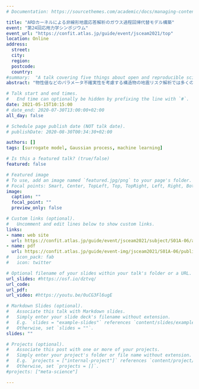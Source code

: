 ```yaml
---
# Documentation: https://sourcethemes.com/academic/docs/managing-content/

title: "ARDカーネルによる非線形地震応答解析のガウス過程回帰代替モデル構築"
event: "第24回応用力学シンポジウム"
event_url: "https://confit.atlas.jp/guide/event/jsceam2021/top"
location: Online
address:
  street:
  city:
  region:
  postcode:
  country:
#summary:  "A talk covering five things about open and reproducible science that every early career researcher should know. Practical tools are also covered."
abstract: "物性値などのパラメータ不確実性を考慮する構造物の地震リスク解析では多くの場合でモンテカルロ計算を行うが、地震動を入力とする非線形時刻歴応答解析で不確定パラメータが高次元となると計算負荷が増加する。そこで本研究では、計算負荷軽減のため、免震RC橋脚の地震応答解析を対象に、その入出力関係に対する関連度自動決定（ARD）カーネルを用いたガウス過程回帰での代替モデル構築を行った。地震動特性に依存する橋脚と免震支承での非線形挙動発現に対してガウス過程回帰で適切な代替モデルが構築できることを検証した結果、適切なカーネル関数選定によって非線形挙動の有無に関わらず200程度の訓練データで、最大応答分布を妥当に導出する代替モデルを構築できることがわかった。その上で、ARDによって目的出力である最大変位応答に対する不確定パラメータの寄与度を、異なる非線形性の発現度に対して適切に自動抽出できることを確かめた。"

# Talk start and end times.
#   End time can optionally be hidden by prefixing the line with `#`.
date: 2021-05-15T10:15:00
# date_end: 2020-07-30T13:00:00+02:00
all_day: false

# Schedule page publish date (NOT talk date).
# publishDate: 2020-08-30T00:34:30+02:00

authors: []
tags: [surrogate model, Gaussian process, machine learning]

# Is this a featured talk? (true/false)
featured: false

# Featured image
# To use, add an image named `featured.jpg/png` to your page's folder. 
# Focal points: Smart, Center, TopLeft, Top, TopRight, Left, Right, BottomLeft, Bottom, BottomRight.
image:
  caption: ""
  focal_point: ""
  preview_only: false

# Custom links (optional).
#   Uncomment and edit lines below to show custom links.
links:
- name: web site
  url: https://confit.atlas.jp/guide/event/jsceam2021/subject/S01A-06/advanced
- name: pdf
  url: https://confit.atlas.jp/guide/event-img/jsceam2021/S01A-06/public/pdf?type=in
#   icon_pack: fab
#   icon: twitter

# Optional filename of your slides within your talk's folder or a URL.
url_slides: #https://osf.io/dztvq/
url_code:
url_pdf:
url_video: #https://youtu.be/0uCG3Fl6ugE

# Markdown Slides (optional).
#   Associate this talk with Markdown slides.
#   Simply enter your slide deck's filename without extension.
#   E.g. `slides = "example-slides"` references `content/slides/example-slides.md`.
#   Otherwise, set `slides = ""`.
slides: ""

# Projects (optional).
#   Associate this post with one or more of your projects.
#   Simply enter your project's folder or file name without extension.
#   E.g. `projects = ["internal-project"]` references `content/project/deep-learning/index.md`.
#   Otherwise, set `projects = []`.
#projects: ["meta-science"]

---
```

